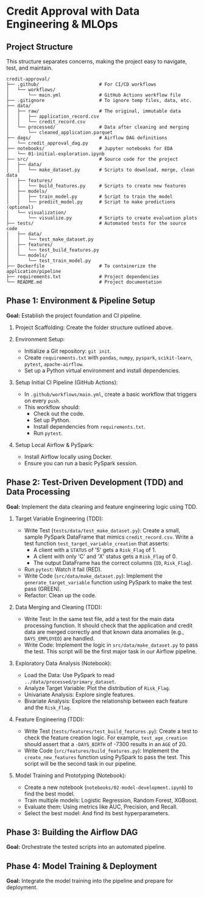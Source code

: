# Credit Approval with Data Engineering & MLOps

## Project Structure

This structure separates concerns, making the project easy to navigate, test, and maintain.

```
credit-approval/
├── .github/                      # For CI/CD workflows
│   └── workflows/
│       └── main.yml              # GitHub Actions workflow file
├── .gitignore                    # To ignore temp files, data, etc.
├── data/
│   ├── raw/                      # The original, immutable data
│   │   ├── application_record.csv
│   │   └── credit_record.csv
│   └── processed/                # Data after cleaning and merging
│       └── cleaned_application.parquet
├── dags/                         # Airflow DAG definitions
│   └── credit_approval_dag.py
├── notebooks/                    # Jupyter notebooks for EDA
│   └── 01-initial-exploration.ipynb
├── src/                          # Source code for the project
│   ├── data/
│   │   └── make_dataset.py       # Scripts to download, merge, clean data
│   ├── features/
│   │   └── build_features.py     # Scripts to create new features
│   ├── models/
│   │   ├── train_model.py        # Script to train the model
│   │   └── predict_model.py      # Script to make predictions (optional)
│   └── visualization/
│       └── visualize.py          # Scripts to create evaluation plots
├── tests/                        # Automated tests for the source code
│   ├── data/
│   │   └── test_make_dataset.py
│   ├── features/
│   │   └── test_build_features.py
│   └── models/
│       └── test_train_model.py
├── Dockerfile                    # To containerize the application/pipeline
├── requirements.txt              # Project dependencies
└── README.md                     # Project documentation
```


## Phase 1: Environment & Pipeline Setup

**Goal:** Establish the project foundation and CI pipeline.

1. Project Scaffolding: Create the folder structure outlined above.

2. Environment Setup:
    - Initialize a Git repository: `git init`.
    - Create `requirements.txt` with `pandas`, `numpy`, `pyspark`, `scikit-learn`, `pytest`, `apache-airflow`.
    - Set up a Python virtual environment and install dependencies.

3. Setup Initial CI Pipeline (GitHub Actions):
    - In `.github/workflows/main.yml`, create a basic workflow that triggers on every `push`.
    - This workflow should:
        - Check out the code.
        - Set up Python.
        - Install dependencies from `requirements.txt`.
        - Run `pytest`.
    
4. Setup Local Airflow & PySpark:
    - Install Airflow locally using Docker.
    - Ensure you can run a basic PySpark session.

## Phase 2: Test-Driven Development (TDD) and Data Processing

**Goal:** Implement the data cleaning and feature engineering logic using TDD.

1. Target Variable Engineering (TDD):
    - Write Test (`tests/data/test_make_dataset.py`): Create a small, sample PySpark DataFrame that mimics `credit_record.csv`. Write a test function `test_target_variable_creation` that asserts:
        - A client with a `STATUS` of '5' gets a `Risk_Flag` of 1.
        - A client with only 'C' and 'X' status gets a `Risk_Flag` of 0.
        - The output DataFrame has the correct columns (`ID`, `Risk_Flag`).
    - Run `pytest`: Watch it fail (RED).
    - Write Code (`src/data/make_dataset.py`): Implement the `generate_target_variable` function using PySpark to make the test pass (GREEN).
    - Refactor: Clean up the code.

2. Data Merging and Cleaning (TDD):
    - Write Test: In the same test file, add a test for the main data processing function. It should check that the application and credit data are merged correctly and that known data anomalies (e.g., `DAYS_EMPLOYED`) are handled.
    - Write Code: Implement the logic in `src/data/make_dataset.py` to pass the test. This script will be the first major task in our Airflow pipeline.

3. Exploratory Data Analysis (Notebook):
    - Load the Data: Use PySpark to read `../data/processed/primary_dataset`.
    - Analyze Target Variable: Plot the distribution of `Risk_Flag`.
    - Univariate Analysis: Explore single features.
    - Bivariate Analysis: Explore the relationship between each feature and the `Risk_Flag`.

4. Feature Engineering (TDD):
    - Write Test (`tests/features/test_build_features.py`): Create a test to check the feature creation logic. For example, `test_age_creation` should assert that a `-DAYS_BIRTH` of -7300 results in an `AGE` of 20.
    - Write Code (`src/features/build_features.py`): Implement the `create_new_features` function using PySpark to pass the test. This script will be the second task in our pipeline.

5. Model Training and Prototyping (Notebook):
    - Create a new notebook (`notebooks/02-model-development.ipynb`) to find the best model.
    - Train multiple models: Logistic Regression, Random Forest, XGBoost.
    - Evaluate them: Using metrics like AUC, Precision, and Recall.
    - Select the best model: And find its best hyperparameters.

## Phase 3: Building the Airflow DAG

**Goal:** Orchestrate the tested scripts into an automated pipeline.


## Phase 4: Model Training & Deployment

**Goal:** Integrate the model training into the pipeline and prepare for deployment.

